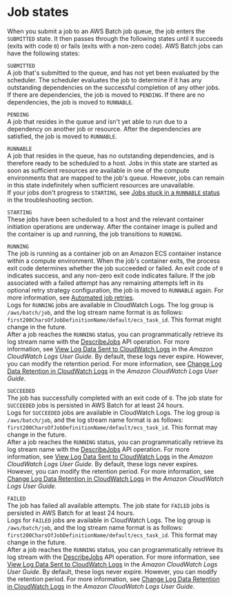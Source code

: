 # Job states<a name="job_states"></a>

When you submit a job to an AWS Batch job queue, the job enters the `SUBMITTED` state\. It then passes through the following states until it succeeds \(exits with code `0`\) or fails \(exits with a non\-zero code\)\. AWS Batch jobs can have the following states:

`SUBMITTED`  
A job that's submitted to the queue, and has not yet been evaluated by the scheduler\. The scheduler evaluates the job to determine if it has any outstanding dependencies on the successful completion of any other jobs\. If there are dependencies, the job is moved to `PENDING`\. If there are no dependencies, the job is moved to `RUNNABLE`\.

`PENDING`  
A job that resides in the queue and isn't yet able to run due to a dependency on another job or resource\. After the dependencies are satisfied, the job is moved to `RUNNABLE`\.

`RUNNABLE`  
A job that resides in the queue, has no outstanding dependencies, and is therefore ready to be scheduled to a host\. Jobs in this state are started as soon as sufficient resources are available in one of the compute environments that are mapped to the job's queue\. However, jobs can remain in this state indefinitely when sufficient resources are unavailable\.  
If your jobs don't progress to `STARTING`, see [Jobs stuck in a `RUNNABLE` status](troubleshooting.md#job_stuck_in_runnable) in the troubleshooting section\.

`STARTING`  
These jobs have been scheduled to a host and the relevant container initiation operations are underway\. After the container image is pulled and the container is up and running, the job transitions to `RUNNING`\.

`RUNNING`  
The job is running as a container job on an Amazon ECS container instance within a compute environment\. When the job's container exits, the process exit code determines whether the job succeeded or failed\. An exit code of `0` indicates success, and any non\-zero exit code indicates failure\. If the job associated with a failed attempt has any remaining attempts left in its optional retry strategy configuration, the job is moved to `RUNNABLE` again\. For more information, see [Automated job retries](job_retries.md)\.  
Logs for `RUNNING` jobs are available in CloudWatch Logs\. The log group is `/aws/batch/job`, and the log stream name format is as follows: `first200CharsOfJobDefinitionName/default/ecs_task_id`\. This format might change in the future\.  
After a job reaches the `RUNNING` status, you can programmatically retrieve its log stream name with the [DescribeJobs](https://docs.aws.amazon.com/batch/latest/APIReference/API_DescribeJobs.html) API operation\. For more information, see [View Log Data Sent to CloudWatch Logs](https://docs.aws.amazon.com/AmazonCloudWatch/latest/logs/Working-with-log-groups-and-streams.html#ViewingLogData) in the *Amazon CloudWatch Logs User Guide*\. By default, these logs never expire\. However, you can modify the retention period\. For more information, see [Change Log Data Retention in CloudWatch Logs](https://docs.aws.amazon.com/AmazonCloudWatch/latest/logs/SettingLogRetention.html) in the *Amazon CloudWatch Logs User Guide*\.

`SUCCEEDED`  
The job has successfully completed with an exit code of `0`\. The job state for `SUCCEEDED` jobs is persisted in AWS Batch for at least 24 hours\.  
Logs for `SUCCEEDED` jobs are available in CloudWatch Logs\. The log group is `/aws/batch/job`, and the log stream name format is as follows: `first200CharsOfJobDefinitionName/default/ecs_task_id`\. This format may change in the future\.  
After a job reaches the `RUNNING` status, you can programmatically retrieve its log stream name with the [DescribeJobs](https://docs.aws.amazon.com/batch/latest/APIReference/API_DescribeJobs.html) API operation\. For more information, see [View Log Data Sent to CloudWatch Logs](https://docs.aws.amazon.com/AmazonCloudWatch/latest/logs/Working-with-log-groups-and-streams.html#ViewingLogData) in the *Amazon CloudWatch Logs User Guide*\. By default, these logs never expires\. However, you can modify the retention period\. For more information, see [Change Log Data Retention in CloudWatch Logs](https://docs.aws.amazon.com/AmazonCloudWatch/latest/logs/SettingLogRetention.html) in the *Amazon CloudWatch Logs User Guide*\.

`FAILED`  
The job has failed all available attempts\. The job state for `FAILED` jobs is persisted in AWS Batch for at least 24 hours\.  
Logs for `FAILED` jobs are available in CloudWatch Logs\. The log group is `/aws/batch/job`, and the log stream name format is as follows: `first200CharsOfJobDefinitionName/default/ecs_task_id`\. This format may change in the future\.  
After a job reaches the `RUNNING` status, you can programmatically retrieve its log stream with the [DescribeJobs](https://docs.aws.amazon.com/batch/latest/APIReference/API_DescribeJobs.html) API operation\. For more information, see [View Log Data Sent to CloudWatch Logs](https://docs.aws.amazon.com/AmazonCloudWatch/latest/logs/Working-with-log-groups-and-streams.html#ViewingLogData) in the *Amazon CloudWatch Logs User Guide*\. By default, these logs never expire\. However, you can modify the retention period\. For more information, see [Change Log Data Retention in CloudWatch Logs](https://docs.aws.amazon.com/AmazonCloudWatch/latest/logs/SettingLogRetention.html) in the *Amazon CloudWatch Logs User Guide*\.
